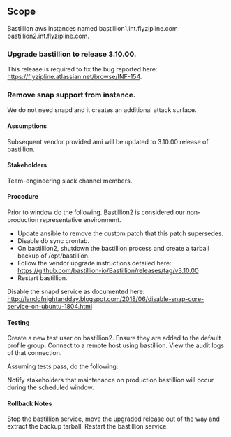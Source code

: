## Scope

Bastillion aws instances named bastillion1.int.flyzipline.com bastillion2.int.flyzipline.com.

### Upgrade bastillion to release 3.10.00.

This release is required to fix the bug reported here: https://flyzipline.atlassian.net/browse/INF-154.

### Remove snap support from instance.
We do not need snapd and it creates an additional attack surface.

#### Assumptions
Subsequent vendor provided ami will be updated to 3.10.00 release of bastillion.

#### Stakeholders

Team-engineering slack channel members.

#### Procedure

Prior to window do the following. Bastillion2 is considered our non-production representative environment. 

* Update ansible to remove the custom patch that this patch supersedes.
* Disable db sync crontab.
* On bastillion2, shutdown the bastillion process and create a tarball backup of /opt/bastillion.
* Follow the vendor upgrade instructions detailed here: https://github.com/bastillion-io/Bastillion/releases/tag/v3.10.00
* Restart bastillion.

Disable the snapd service as documented here: http://landofnightandday.blogspot.com/2018/06/disable-snap-core-service-on-ubuntu-1804.html

#### Testing

Create a new test user on bastillion2. Ensure they are added to the default profile group.
Connect to a remote host using bastillion.
View the audit logs of that connection.

Assuming tests pass, do the following:

Notify stakeholders that maintenance on production bastillion will occur during the scheduled window.

#### Rollback Notes
Stop the bastillion service, move the upgraded release out of the way and extract the backup tarball. Restart the bastillion service.

